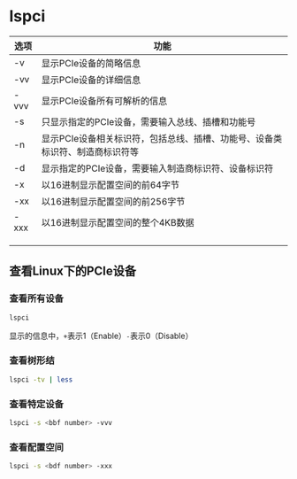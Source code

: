# lspci

| 选项 | 功能                                                         |
| ---- | ------------------------------------------------------------ |
| -v   | 显示PCIe设备的简略信息                                       |
| -vv  | 显示PCIe设备的详细信息                                       |
| -vvv | 显示PCIe设备所有可解析的信息                                 |
| -s   | 只显示指定的PCIe设备，需要输入总线、插槽和功能号             |
| -n   | 显示PCIe设备相关标识符，包括总线、插槽、功能号、设备类标识符、制造商标识符等 |
| -d   | 显示指定的PCIe设备，需要输入制造商标识符、设备标识符         |
| -x   | 以16进制显示配置空间的前64字节                               |
| -xx  | 以16进制显示配置空间的前256字节                              |
| -xxx | 以16进制显示配置空间的整个4KB数据                            |
|      |                                                              |
|      |                                                              |
|      |                                                              |



## 查看Linux下的PCIe设备

### 查看所有设备

```bash
lspci
```

显示的信息中，`+`表示1（Enable）`-`表示0（Disable）

### 查看树形结

```bash
lspci -tv | less
```

### 查看特定设备

```bash
lspci -s <bbf number> -vvv
```

### 查看配置空间

```bash
lspci -s <bdf number> -xxx
```



